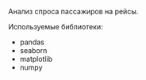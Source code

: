 Анализ спроса пассажиров на рейсы.

Используемые библиотеки:
- pandas 
- seaborn
- matplotlib
- numpy